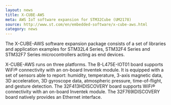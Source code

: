 ```yaml
---
layout: news
title: X-CUBE-AWS   
meta: AWS IoT software expansion for STM32Cube (UM2178)
source: http://www.st.com/en/embedded-software/x-cube-aws.html
category: news
---
```


The X-CUBE-AWS software expansion package consists of a set of libraries and application examples for STM32L4 Series, STM32F4 Series and STM32F7 Series microcontrollers acting as end devices.

X-CUBE-AWS runs on three platforms. The B-L475E-IOT01 board supports WiFi® connectivity with an on-board Inventek module. It is equipped with a set of sensors able to report: humidity, temperature, 3-axis magnetic data, 3D acceleration, 3D gyroscope data, atmospheric pressure, time-of-flight, and gesture detection. The 32F413HDISCOVERY board supports WiFi® connectivity with an on-board Inventek module. The 32F769IDISCOVERY board natively provides an Ethernet interface.